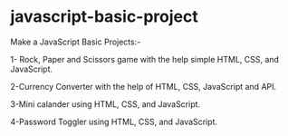 # javascript-basic-project

Make a JavaScript Basic Projects:-

1- Rock, Paper and Scissors game with the help simple HTML, CSS, and JavaScript.

2-Currency Converter with the help of HTML, CSS, JavaScript and API.

3-Mini calander using HTML, CSS, and JavaScript.

4-Password Toggler using HTML, CSS, and JavaScript.

